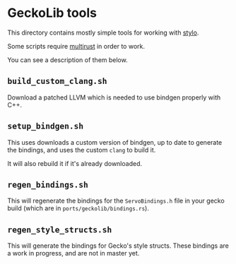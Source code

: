 # GeckoLib tools

This directory contains mostly simple tools for working with
[stylo](https://public.etherpad-mozilla.org/p/stylo).

Some scripts require [multirust](https://github.com/brson/multirust) in order to
work.

You can see a description of them below.

## `build_custom_clang.sh`

Download a patched LLVM which is needed to use bindgen properly with C++.

## `setup_bindgen.sh`

This uses downloads a custom version of bindgen, up to date to generate the
bindings, and uses the custom `clang` to build it.

It will also rebuild it if it's already downloaded.

## `regen_bindings.sh`

This will regenerate the bindings for the `ServoBindings.h` file in your gecko
build (which are in `ports/geckolib/bindings.rs`).

## `regen_style_structs.sh`

This will generate the bindings for Gecko's style structs. These bindings are a
work in progress, and are not in master yet.

